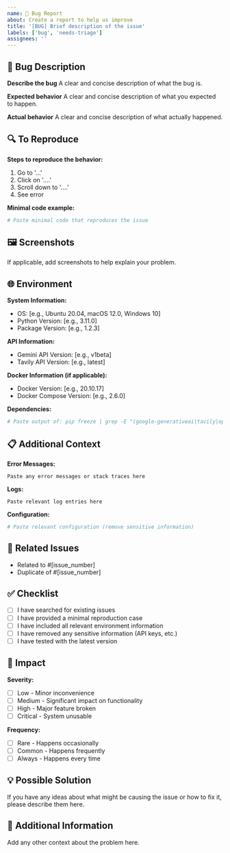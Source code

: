 ```yaml
---
name: 🐛 Bug Report
about: Create a report to help us improve
title: '[BUG] Brief description of the issue'
labels: ['bug', 'needs-triage']
assignees: ''
---
```


## 🐛 Bug Description

**Describe the bug**
A clear and concise description of what the bug is.

**Expected behavior**
A clear and concise description of what you expected to happen.

**Actual behavior**
A clear and concise description of what actually happened.

## 🔍 To Reproduce

**Steps to reproduce the behavior:**
1. Go to '...'
2. Click on '....'
3. Scroll down to '....'
4. See error

**Minimal code example:**
```python
# Paste minimal code that reproduces the issue
```

## 🖼️ Screenshots

If applicable, add screenshots to help explain your problem.

## 🌐 Environment

**System Information:**
- OS: [e.g., Ubuntu 20.04, macOS 12.0, Windows 10]
- Python Version: [e.g., 3.11.0]
- Package Version: [e.g., 1.2.3]

**API Information:**
- Gemini API Version: [e.g., v1beta]
- Tavily API Version: [e.g., latest]

**Docker Information (if applicable):**
- Docker Version: [e.g., 20.10.17]
- Docker Compose Version: [e.g., 2.6.0]

**Dependencies:**
```bash
# Paste output of: pip freeze | grep -E "(google-generativeai|tavily|openai)"
```

## 📋 Additional Context

**Error Messages:**
```
Paste any error messages or stack traces here
```

**Logs:**
```
Paste relevant log entries here
```

**Configuration:**
```yaml
# Paste relevant configuration (remove sensitive information)
```

## 🔗 Related Issues

- Related to #[issue_number]
- Duplicate of #[issue_number]

## ✅ Checklist

- [ ] I have searched for existing issues
- [ ] I have provided a minimal reproduction case
- [ ] I have included all relevant environment information
- [ ] I have removed any sensitive information (API keys, etc.)
- [ ] I have tested with the latest version

## 🎯 Impact

**Severity:**
- [ ] Low - Minor inconvenience
- [ ] Medium - Significant impact on functionality
- [ ] High - Major feature broken
- [ ] Critical - System unusable

**Frequency:**
- [ ] Rare - Happens occasionally
- [ ] Common - Happens frequently
- [ ] Always - Happens every time

## 💡 Possible Solution

If you have any ideas about what might be causing the issue or how to fix it, please describe them here.

## 📝 Additional Information

Add any other context about the problem here. 